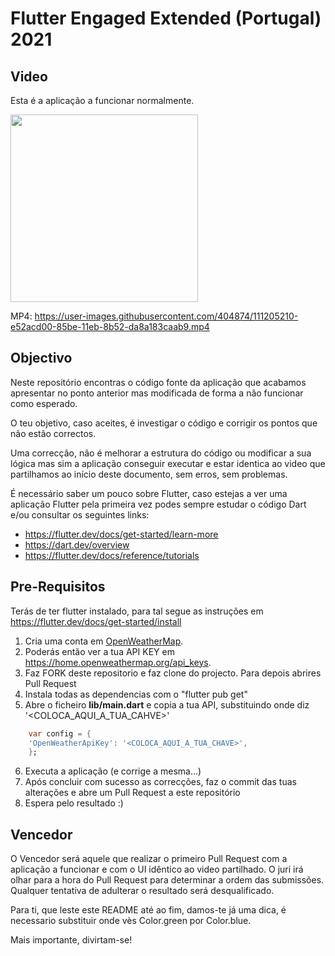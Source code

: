 # Flutter Engaged Extended (Portugal) 2021

## Video

Esta é a aplicação a funcionar normalmente.

<img src="https://user-images.githubusercontent.com/404874/111205905-a8130a80-85bf-11eb-8d53-9f30f755ed2a.gif" width="300"/>


MP4: https://user-images.githubusercontent.com/404874/111205210-e52acd00-85be-11eb-8b52-da8a183caab9.mp4


## Objectivo

Neste repositório encontras o código fonte da aplicação que acabamos apresentar no ponto anterior mas modificada de forma a não funcionar como esperado.

O teu objetivo, caso aceites, é investigar o código e corrigir os pontos que não estão correctos. 

Uma correcção, não é melhorar a estrutura do código ou modificar a sua lógica mas sim a aplicação conseguir executar e estar identica ao video que partilhamos ao início deste documento, sem erros, sem problemas.

É necessário saber um pouco sobre Flutter, caso estejas a ver uma aplicação Flutter pela primeira vez podes sempre estudar o código Dart e/ou consultar os seguintes links:

* https://flutter.dev/docs/get-started/learn-more
* https://dart.dev/overview
* https://flutter.dev/docs/reference/tutorials

## Pre-Requisitos

Terás de ter flutter instalado, para tal segue as instruções em https://flutter.dev/docs/get-started/install

1. Cria uma conta em [OpenWeatherMap](https://openweathermap.org/).
2. Poderás então ver a tua API KEY em https://home.openweathermap.org/api_keys.
3. Faz FORK deste repositorio e faz clone do projecto. Para depois abrires Pull Request
4. Instala todas as dependencias com o "flutter pub get"
5. Abre o ficheiro **lib/main.dart** e copia a tua API, substituindo onde diz '<COLOCA_AQUI_A_TUA_CAHVE>'
```dart
    var config = {
    'OpenWeatherApiKey': '<COLOCA_AQUI_A_TUA_CHAVE>',
    };
```
6. Executa a aplicação (e corrige a mesma...)
7. Após concluir com sucesso as correcções, faz o commit das tuas alterações e abre um Pull Request a este repositório
8. Espera pelo resultado :) 


## Vencedor

O Vencedor será aquele que realizar o primeiro Pull Request com a aplicação a funcionar e com o UI idêntico ao video partilhado. 
O juri irá olhar para a hora do Pull Request para determinar a ordem das submissões.
Qualquer tentativa de adulterar o resultado será desqualificado.

Para ti, que leste este README até ao fim, damos-te já uma dica, é necessario substituir onde vès Color.green por Color.blue.

Mais importante, divirtam-se!
